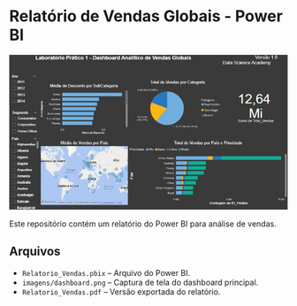 # Relatório de Vendas Globais - Power BI

![Dashboard Principal](projeto_1/vendas-globais.jpg)

Este repositório contém um relatório do Power BI para análise de vendas.

## Arquivos
- `Relatorio_Vendas.pbix` – Arquivo do Power BI.
- `imagens/dashboard.png` – Captura de tela do dashboard principal.
- `Relatorio_Vendas.pdf` – Versão exportada do relatório.




